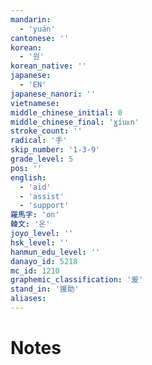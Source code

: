 ```yaml
---
mandarin:
  - 'yuán'
cantonese: ''
korean:
  - '원'
korean_native: ''
japanese:
  - 'EN'
japanese_nanori: ''
vietnamese:
middle_chinese_initial: 0
middle_chinese_final: 'ɣiuᴇn'
stroke_count: ''
radical: '手'
skip_number: '1-3-9'
grade_level: 5
pos: ''
english:
  - 'aid'
  - 'assist'
  - 'support'
羅馬字: 'on'
韓文: '온'
joyo_level: ''
hsk_level: ''
hanmun_edu_level: ''
danayo_id: 5218
mc_id: 1210
graphemic_classification: '爰'
stand_in: '援助'
aliases:
---
```


# Notes
